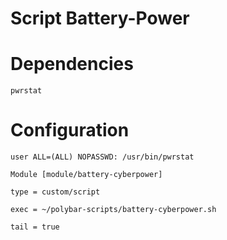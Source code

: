 # Script Battery-Power


# Dependencies
`pwrstat` 

# Configuration


`user ALL=(ALL) NOPASSWD: /usr/bin/pwrstat`

`Module
[module/battery-cyberpower]`

`type = custom/script`

`exec = ~/polybar-scripts/battery-cyberpower.sh`

`tail = true`
